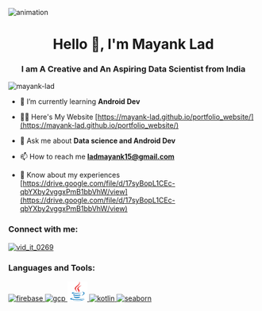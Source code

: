 ![animation](https://github.com/Mayank-Lad/Mayank-Lad/assets/114632144/a469e612-ab6a-4c3c-a044-dfa85b9b90a3)
<h1 align="center">Hello 👋, I'm Mayank Lad</h1>
<h3 align="center">I am A Creative and An Aspiring Data Scientist from India</h3>
<p align="left"> <img src="https://komarev.com/ghpvc/?username=mayank-lad&label=Profile%20views&color=0e75b6&style=flat" alt="mayank-lad" /> </p>

- 🌱 I’m currently learning **Android Dev**

- 👨‍💻 Here's My Website [https://mayank-lad.github.io/portfolio_website/](https://mayank-lad.github.io/portfolio_website/)

- 💬 Ask me about **Data science and Android Dev**

- 📫 How to reach me **ladmayank15@gmail.com**

- 📄 Know about my experiences [https://drive.google.com/file/d/17syBopL1CEc-qbYXby2vggxPmB1bbVhW/view](https://drive.google.com/file/d/17syBopL1CEc-qbYXby2vggxPmB1bbVhW/view)

<h3 align="left">Connect with me:</h3>
<p align="left">
<a href="https://www.codechef.com/users/vid_it_0269" target="blank"><img align="center" src="https://cdn.jsdelivr.net/npm/simple-icons@3.1.0/icons/codechef.svg" alt="vid_it_0269" height="30" width="40" /></a>
</p>

<h3 align="left">Languages and Tools:</h3>
 <a href="https://firebase.google.com/" target="_blank" rel="noreferrer"> <img src="https://www.vectorlogo.zone/logos/firebase/firebase-icon.svg" alt="firebase" width="40" height="40"/> </a> <a href="https://cloud.google.com" target="_blank" rel="noreferrer"> <img src="https://www.vectorlogo.zone/logos/google_cloud/google_cloud-icon.svg" alt="gcp" width="40" height="40"/> </a> <a href="https://www.java.com" target="_blank" rel="noreferrer"> <img src="https://raw.githubusercontent.com/devicons/devicon/master/icons/java/java-original.svg" alt="java" width="40" height="40"/> </a> <a href="https://kotlinlang.org" target="_blank" rel="noreferrer"> <img src="https://www.vectorlogo.zone/logos/kotlinlang/kotlinlang-icon.svg" alt="kotlin" width="40" height="40"/> </a> <a href="https://seaborn.pydata.org/" target="_blank" rel="noreferrer"> <img src="https://seaborn.pydata.org/_images/logo-mark-lightbg.svg" alt="seaborn" width="40" height="40"/> </a> </p>

